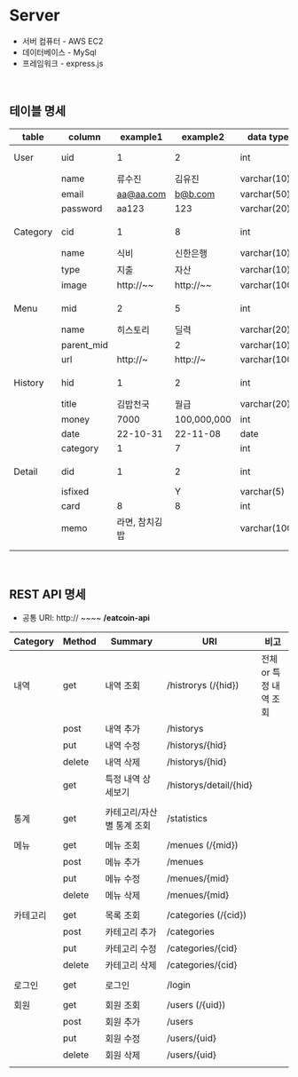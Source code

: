 # Server
- 서버 컴퓨터 - AWS EC2
- 데이터베이스 - MySql
- 프레임워크 - express.js

</br>

## 테이블 명세
| table | column | example1 | example2 | data type | condition | PK | FK | memo |
| --- | --- | --- | --- | --- | --- | --- | --- | --- |
| User | uid | 1 | 2 | int | NOT NULL | PK |  |  |
|  | name | 류수진 | 김유진 | varchar(10) |  |  |  |  |
|  | email | aa@aa.com | b@b.com | varchar(50) | UNIQUE |  |  |  |
|  | password | aa123 | 123 | varchar(20) |  |  |  |  |
|  |  |  |  |  |  |  |  |  |
| Category | cid | 1 | 8 | int | NOT NULL | PK |  |  |
|  | name | 식비 | 신한은행 | varchar(10) |  |  |  |  |
|  | type | 지출 | 자산 | varchar(10) |  |  |  |  |
|  | image | http://~~ | http://~~ | varchar(100) |  |  |  |  |
|  |  |  |  |  |  |  |  |  |
| Menu | mid | 2 | 5 | int | NOT NULL | PK |  |  |
|  | name | 히스토리 | 딜력 | varchar(20) |  |  |  |  |
|  | parent_mid |  | 2 | varchar(10) |  |  |  |  |
|  | url | http://~ | http://~ | varchar(100) |  |  |  |  |
|  |  |  |  |  |  |  |  |  |
| History | hid | 1 | 2 | int | NOT NULL | PK |  |  |
|  | title | 김밥천국 | 월급 | varchar(20) |  |  |  |  |
|  | money | 7000 | 100,000,000 | int |  |  |  |  |
|  | date | 22-10-31 | 22-11-08 | date |  |  |  |  |
|  | category | 1 | 7 | int |  |  | FK(Category_cid) |  |
|  |  |  |  |  |  |  |  |  |
| Detail | did | 1 | 2 | int | NOT NULL | PK |  |  |
|  | isfixed |  | Y | varchar(5) |  |  |  |  |
|  | card | 8 | 8 | int |  |  | FK(Category_cid) |  |
|  | memo | 라면, 참치김밥 |  | varchar(100) |  |  |  |  |
|  |  |  |  |  |  |  |  |  |
|  |  |  |  |  |  |  |  |  |

</br>

## REST API 명세
- 공통 URI: http:// ~~~~ **/eatcoin-api**    

| Category | Method | Summary | URI | 비고 |
| --- | --- | --- | --- | --- |
| 내역 | get | 내역 조회 | /histrorys (/{hid}) | 전체 or 특정 내역 조회 |
|  | post | 내역 추가 | /historys |  |
|  | put | 내역 수정 | /historys/{hid} |  |
|  | delete | 내역 삭제 | /historys/{hid} |  |
|  | get | 특정 내역 상세보기 | /historys/detail/{hid} |  |
|  |  |  |  |  |
| 통계 | get | 카테고리/자산 별 통계 조회 | /statistics |  |
|  |  |  |  |  |
| 메뉴 | get | 메뉴 조회 | /menues (/{mid}) |  |
|  | post | 메뉴 추가 | /menues |  |
|  | put | 메뉴 수정 | /menues/{mid} |  |
|  | delete | 메뉴 삭제 | /menues/{mid} |  |
|  |  |  |  |  |
| 카테고리 | get | 목록 조회 | /categories (/{cid}) |  |
|  | post | 카테고리 추가 | /categories |  |
|  | put | 카테고리 수정 | /categories/{cid} |  |
|  | delete | 카테고리 삭제 | /categories/{cid} |  |
|  |  |  |  |  |
| 로그인 | get | 로그인 | /login |  |
|  |  |  |  |  |
| 회원 | get | 회원 조회 | /users  (/{uid}) |  |
|  | post | 회원 추가 | /users |  |
|  | put | 회원 수정 | /users/{uid} |  |
|  | delete | 회원 삭제 | /users/{uid} |  |
|  |  |  |  |  |
